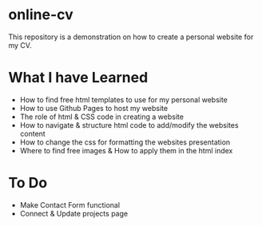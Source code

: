 # online-cv
This repository is a demonstration on how to create a personal website for my CV.

# What I have Learned
- How to find free html templates to use for my personal website
- How to use Github Pages to host my website
- The role of html & CSS code in creating a website
- How to navigate & structure html code to add/modify the websites content
- How to change the css for formatting the websites presentation
- Where to find free images & How to apply them in the html index

# To Do
- Make Contact Form functional
- Connect & Update projects page
